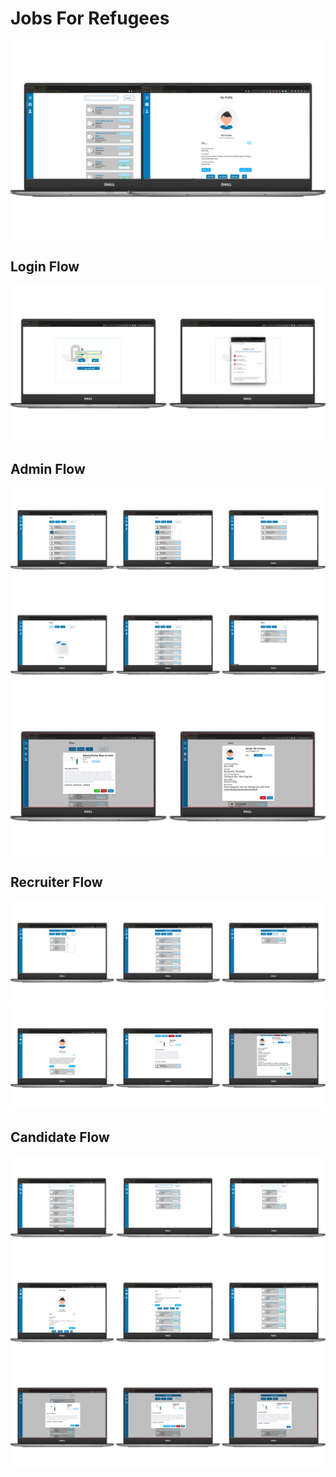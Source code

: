 # Jobs For Refugees 


![](./image/main_image.png)
## Login Flow 

![](./image/Picture1.png)


## Admin Flow
![](./image/filter_dropdown_admin.png)
![](./image/offerts_to_check_admin.png)
![](./image/admin_popUps.png)


## Recruiter Flow 
![](./image/main_page_offers_recruter.png)
![](./image/offert_extended_page_recruter.png)

## Candidate Flow 
![](./image/main_page_user_filter.png)
![](./image/profile_page_user.png)
![](./image/user_popUps.png)


